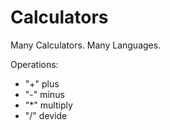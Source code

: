 # Calculators
Many Calculators. Many Languages.

Operations:
- "+" plus
- "-" minus
- "*" multiply
- "/" devide

